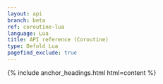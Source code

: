 ```yaml
---
layout: api
branch: beta
ref: coroutine-lua
language: Lua
title: API reference (Coroutine)
type: Defold Lua
pagefind_exclude: true
---
```

{% include anchor_headings.html html=content %}